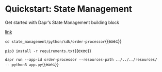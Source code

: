 # Quickstart: State Management

Get started with Dapr’s State Management building block

[link](https://docs.dapr.io/getting-started/quickstarts/statemanagement-quickstart/)

`cd state_management/python/sdk/order-processor`{{exec}}

`pip3 install -r requirements.txt`{{exec}}

`dapr run --app-id order-processor --resources-path ../../../resources/ -- python3 app.py`{{exec}}

